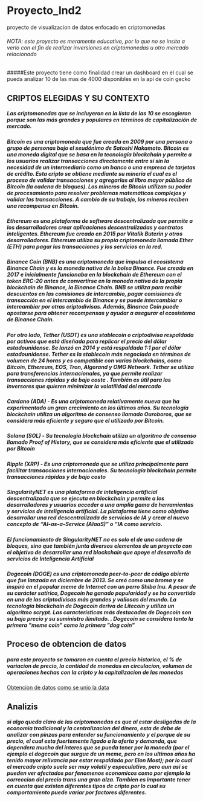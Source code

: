 # Proyecto_Ind2
proyecto de visualizacion de datos enfocado en criptomonedas 

###### NOTA: este proyecto es meramente educativo, por lo que no se insita a verlo con el fin de realizar inversiones en criptomonedas u otro mercado relacionado

#####Este proyecto tiene como finalidad crear un dashboard en el cual se pueda analizar 10 de las mas de 4000 disponibles en la api de coin gecko

## CRIPTOS ELEGIDAS Y SU CONTEXTO 
##### Las criptomonedas que se incluyeron en la lista de las 10 se escogieron porque son las más grandes y populares en términos de capitalización de mercado. 
##### Bitcoin es una criptomoneda que fue creada en 2009 por una persona o grupo de personas bajo el seudónimo de Satoshi Nakamoto. Bitcoin es una moneda digital que se basa en la tecnología blockchain y permite a los usuarios realizar transacciones directamente entre sí sin la necesidad de un intermediario como un banco o una empresa de tarjetas de crédito. Esta cripto se obtiene mediante su minería el cual es el proceso de validar transacciones y agregarlas al libro mayor público de Bitcoin (la cadena de bloques). Los mineros de Bitcoin utilizan su poder de procesamiento para resolver problemas matemáticos complejos y validar las transacciones. A cambio de su trabajo, los mineros reciben una recompensa en Bitcoin.
##### Ethereum es una plataforma de software descentralizada que permite a los desarrolladores crear aplicaciones descentralizadas y contratos inteligentes. Ethereum fue creado en 2015 por Vitalik Buterin y otros desarrolladores. Ethereum utiliza su propia criptomoneda llamada Ether (ETH) para pagar las transacciones y los servicios en la red.
##### Binance Coin (BNB) es una criptomoneda que impulsa el ecosistema Binance Chain y es la moneda nativa de la bolsa Binance. Fue creada en 2017 e inicialmente funcionaba en la blockchain de Ethereum con el token ERC-20 antes de convertirse en la moneda nativa de la propia blockchain de Binance, la Binance Chain. BNB se utiliza para recibir descuentos en las comisiones de intercambio, pagar comisiones de transacción en el intercambio de Binance y se puede intercambiar o intercambiar por otras criptodivisas. Además, Binance Coin puede apostarse para obtener recompensas y ayudar a asegurar el ecosistema de Binance Chain.
##### Por otro lado, Tether (USDT) es una stablecoin o criptodivisa respaldada por activos que está diseñada para replicar el precio del dólar estadounidense. Se lanzó en 2014 y está respaldada 1:1 por el dólar estadounidense. Tether es la stablecoin más negociada en términos de volumen de 24 horas y es compatible con varias blockchains, como Bitcoin, Ethereum, EOS, Tron, Algorand y OMG Network. Tether se utiliza para transferencias internacionales, ya que permite realizar transacciones rápidas y de bajo coste . También es útil para los inversores que quieren minimizar la volatilidad del mercado
##### Cardano (ADA) - Es una criptomoneda relativamente nueva que ha experimentado un gran crecimiento en los últimos años. Su tecnología blockchain utiliza un algoritmo de consenso llamado Ouroboros, que se considera más eficiente y seguro que el utilizado por Bitcoin. 
##### Solana (SOL) - Su tecnología blockchain utiliza un algoritmo de consenso llamado Proof of History, que se considera más eficiente que el utilizado por Bitcoin
##### Ripple (XRP) - Es una criptomoneda que se utiliza principalmente para facilitar transacciones internacionales. Su tecnología blockchain permite transacciones rápidas y de bajo costo

##### SingularityNET es una plataforma de inteligencia artificial descentralizada que se ejecuta en blockchain y permite a los desarrolladores y usuarios acceder a una amplia gama de herramientas y servicios de inteligencia artificial. La plataforma tiene como objetivo desarrollar una red descentralizada de servicios de IA y crear el nuevo concepto de “AI-as-a-Service (AIaaS)” o “IA como servicio. 
##### El funcionamiento de SingularityNET no es solo el de una cadena de bloques, sino que también junta diversos elementos de un proyecto con el objetivo de desarrollar una red blockchain que apoye el desarrollo de servicios de Inteligencia Artificial

##### Dogecoin (DOGE) es una criptomoneda peer-to-peer de código abierto que fue lanzada en diciembre de 2013. Se creó como una broma y se inspiró en el popular meme de Internet con un perro Shiba Inu. A pesar de su carácter satírico, Dogecoin ha ganado popularidad y se ha convertido en una de las criptodivisas más grandes y valiosas del mundo. La tecnología blockchain de Dogecoin deriva de Litecoin y utiliza un algoritmo scrypt. Las características más destacadas de Dogecoin son su bajo precio y su suministro ilimitado. . Dogecoin se considera tanto la primera "meme coin" como la primera "dog coin"
## Proceso de obtencion de datos
##### para este proyecto se tomaron en cuenta el precio historico, el % de variacion de precio, la cantidad de monedas en circulacion, volumen de operaciones hechas con la cripto y la capitalizacion de las monedas
[Obtencion de datos](https://colab.research.google.com/drive/1FN_ZLr8ggYgUp_p88PSPYM-_fAzRv7av?usp=sharing "Obtencion de datos")
[como se unio la data](https://colab.research.google.com/drive/1Je-EaRlH9CosZFoult5PZXUoVrH6YAS4?authuser=1#scrollTo=ctze7LYZ2tYf "como se unio la data")

## Analizis
##### si algo queda claro de las criptomonedas es que al estar desligadas de la economia tradicional y la centralizacion del dinero, esta de debe de analizar con pinzas para entender su funcionamiento y el porque de su precio, el cual esta fuertemente ligado a la oferta y demanda, que dependera mucho del interes que se pueda tener por la moneda (por el ejemplo el dogecoin que surgue de un meme, pero en los ultimos años ha tenido mayor relivancia por estar respaldada por Elon Most); por lo cual el mercado cripto suele ser muy volatil y especulativo, pero aun asi se pueden ver afectados por fenomenos economicos como por ejemplo la correccion del precio trans una gran alza. Tambien es importante tener en cuenta que existen diferentes tipos de cripto por lo cual su comportamiento puede variar por factores diferentes.
